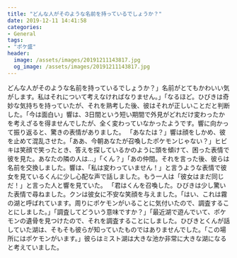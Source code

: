 ```yaml
---
title: "どんな人がそのような名前を持っているでしょうか？"
date: 2019-12-11 14:41:58
categories:
- General
tags:
- "ポケ盛"
header:
  image: /assets/images/20191211143817.jpg
  og_image: /assets/images/20191211143817.jpg
---
```


どんな人がそのような名前を持っているでしょうか？」名前がとてもかわいい気がします。私はそれについて考えなければなりません。」「なるほど。ひびきは奇妙な気持ちを持っていたが、それを熟考した後、彼はそれが正しいことだと判断した。「今は面白い」響は、3日間という短い期間で外見がどれだけ変わったかを考えざるを得ませんでしたが、全く変わっていなかったようです。響に向かって振り返ると、驚きの表情がありました。 「あなたは？」響は顔をしかめ、彼を止めて混乱させた。「ああ、今朝あなたが召喚したポケモンじゃない？」ヒビキは笑顔で笑ったとき、答えを探しているかのように頭を傾けて、困った表情で彼を見た。あなたの隣の人は...」「くん？」「あの仲間。それを言った後、彼らは名前を交換しました。響は、「私は変わっていません！」と言うような表情で彼女を見ているくんに少し心配な声で話しました。もう一人は「彼女はまだ同じだ！」と言った人と響を見ていた。 「君はくんを召喚した。ひびきは少し驚いた表情で尋ねました。クンは彼女に不安な笑顔を与えました。「はい、これは霧の湖と呼ばれています。周りにポケモンがいることに気付いたので、調査することにしました。」「調査してどういう意味ですか？」「最近湖で遊んでいて、ポケモンの遺骨を見つけたので、それを調査することにしました。ひびきとくんが話していた湖は、そもそも彼らが知っていたものではありませんでした。「この場所にはポケモンがいます。」彼らはミスト湖は大きな池か非常に大きな湖になると考えていました。
